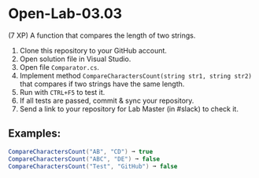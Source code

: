 # Open-Lab-03.03
(7 XP) A function that compares the length of two strings.

1. Clone this repository to your GitHub account.
2. Open solution file in Visual Studio.
3. Open file `Comparator.cs`.
4. Implement method `CompareCharactersCount(string str1, string str2)` that compares if two strings have the same length.
5. Run with `CTRL+F5` to test it.
6. If all tests are passed, commit & sync your repository.
7. Send a link to your repository for Lab Master (in #slack) to check it.

## Examples: 
```C#
CompareCharactersCount("AB", "CD") ➞ true
CompareCharactersCount("ABC", "DE") ➞ false
CompareCharactersCount("Test", "GitHub") ➞ false
```
